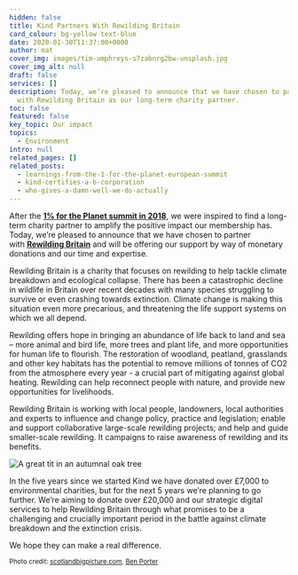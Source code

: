 ```yaml
---
hidden: false
title: Kind Partners With Rewilding Britain
card_colour: bg-yellow text-blue
date: 2020-01-30T11:37:00+0000
author: mat
cover_img: images/tim-umphreys-s7zabnrg2bw-unsplash.jpg
cover_img_alt: null
draft: false
services: []
description: Today, we’re pleased to announce that we have chosen to partner
  with Rewilding Britain as our long-term charity partner.
toc: false
featured: false
key_topic: Our impact
topics:
  - Environment
intro: null
related_pages: []
related_posts:
  - learnings-from-the-1-for-the-planet-european-summit
  - kind-certifies-a-b-corporation
  - who-gives-a-damn-well-we-do-actually
---
```

After the **[1% for the Planet summit in 2018](https://madebykind.com/blog/1-for-the-planet-european-summit)**, we were inspired to find a long-term charity partner to amplify the positive impact our membership has. Today, we’re pleased to announce that we have chosen to partner with **[Rewilding Britain](https://www.rewildingbritain.org.uk/)** and will be offering our support by way of monetary donations and our time and expertise.

Rewilding Britain is a charity that focuses on rewilding to help tackle climate breakdown and ecological collapse. There has been a catastrophic decline in wildlife in Britain over recent decades with many species struggling to survive or even crashing towards extinction. Climate change is making this situation even more precarious, and threatening the life support systems on which we all depend.

Rewilding offers hope in bringing an abundance of life back to land and sea – more animal and bird life, more trees and plant life, and more opportunities for human life to flourish. The restoration of woodland, peatland, grasslands and other key habitats has the potential to remove millions of tonnes of CO2 from the atmosphere every year - a crucial part of mitigating against global heating. Rewilding can help reconnect people with nature, and provide new opportunities for livelihoods.

Rewilding Britain is working with local people, landowners, local authorities and experts to influence and change policy, practice and legislation; enable and support collaborative large-scale rewilding projects; and help and guide smaller-scale rewilding. It campaigns to raise awareness of rewilding and its benefits.

![A great tit in an autumnal oak tree](../images/rwb_greattit.jpg)

In the five years since we started Kind we have donated over £7,000 to environmental charities, but for the next 5 years we’re planning to go further. We’re aiming to donate over £20,000 and our strategic digital services to help Rewilding Britain through what promises to be a challenging and crucially important period in the battle against climate breakdown and the extinction crisis.

We hope they can make a real difference.

<small>Photo credit: <a href="http://scotlandbigpicture.com" target="_blank">scotlandbigpicture.com</a>, <a href="https://www.benporterwildlife.co.uk/" target="_blank">Ben Porter</a></small>